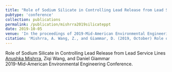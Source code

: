 ```yaml
---
title: "Role of Sodium Silicate in Controlling Lead Release from Lead Service Lines"
pubtype: 'conference'
collection: publications
permalink: /publication/mishrra2019silicateppt
date: 2019-10-05
venue: 'In the proceedings of 2019-Mid-American Environmental Engineering Conference'
citation: 'Mishrra, A. Wang, Z., and Giammar, D. (2019, October) Role of Sodium Silicate in Controlling Lead Release from Lead Service Lines. 2019 Mid-American Environmental Engineering Conference'
---
```

Role of Sodium Silicate in Controlling Lead Release from Lead Service Lines<br />
<ins>Anushka Mishrra</ins>, Ziqi Wang, and Daniel Giammar<br />
2019-Mid-American Environmental Engineering Conference.
